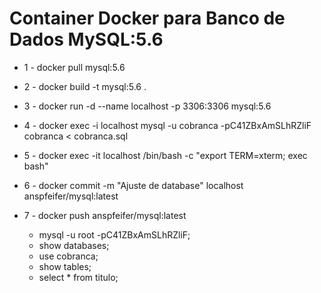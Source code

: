 # Container Docker para Banco de Dados MySQL:5.6

- 1 - docker pull mysql:5.6
- 2 - docker build -t mysql:5.6 .
- 3 - docker run -d --name localhost -p 3306:3306 mysql:5.6
- 4 - docker exec -i localhost mysql -u cobranca -pC41ZBxAmSLhRZliF cobranca < cobranca.sql
- 5 - docker exec -it localhost /bin/bash -c "export TERM=xterm; exec bash"
- 6 - docker commit -m "Ajuste de database" localhost anspfeifer/mysql:latest
- 7 - docker push anspfeifer/mysql:latest

  - mysql -u root -pC41ZBxAmSLhRZliF;
  - show databases;
  - use cobranca;
  - show tables;
  - select * from titulo;
